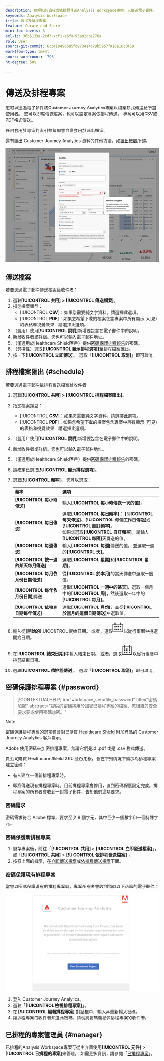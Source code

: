 ```yaml
---
description: 瞭解如何直接或依排程傳送Analysis Workspace專案，以傳送電子郵件。
keywords: Analysis Workspace
title: 傳送及排程專案
feature: Curate and Share
mini-toc-levels: 3
exl-id: 36b5133a-2cd3-4cf1-a6fa-93a02dba276a
role: User
source-git-commit: 6cbf18496585fc973414b79b5957f918a16c0459
workflow-type: tm+mt
source-wordcount: '793'
ht-degree: 50%

---
```


# 傳送及排程專案

您可以透過電子郵件將Customer Journey Analytics專案以檔案形式傳送給所選使用者。 您可以即席傳送檔案，也可以設定專案依排程傳送。 專案可以用CSV或PDF格式傳送。

任何套用於專案的索引標籤都會自動套用於匯出檔案。

還有匯出 Customer Journey Analytics 資料的其他方法，如[匯出概觀](/help/analysis-workspace/export/export-project-overview.md)所述。

![傳送檔案](assets/send-file.png)

## 傳送檔案

若要透過電子郵件傳送檔案給收件者：

1. 選取&#x200B;**[!UICONTROL 共用] > [!UICONTROL 傳送檔案]**。
1. 指定檔案類型：
   * [!UICONTROL **CSV**]：如果您需要純文字資料，請選擇此選項。
   * [!UICONTROL **PDF**]：如果您希望下載的檔案包含專案中所有顯示 (可見) 的表格和視覺效果，請選擇此選項。
1. （選用）使用&#x200B;**[!UICONTROL 說明]**&#x200B;新增要包含在電子郵件中的說明。
1. 新增收件者或群組。您也可以輸入電子郵件地址。
1. （僅適用於Healthcare Shield客戶）提供[密碼保護排程報告](#password-protect-a-new-scheduled-project)的密碼。
1. （選擇性）選取&#x200B;**[!UICONTROL 顯示排程選項]**&#x200B;至[排程檔案匯出](#schedule-file-export)。
1. 按一下&#x200B;**[!UICONTROL 立即傳送]**。 選取「**[!UICONTROL 取消]**」即可取消。


## 排程檔案匯出 {#schedule}

若要透過電子郵件依排程傳送檔案給收件者

1. 選取&#x200B;**[!UICONTROL 共用] > [!UICONTROL 排程檔案匯出]**。
1. 指定檔案類型：
   * [!UICONTROL **CSV**]：如果您需要純文字資料，請選擇此選項。
   * [!UICONTROL **PDF**]：如果您希望下載的檔案包含專案中所有顯示 (可見) 的表格和視覺效果，請選擇此選項。
1. （選用）使用&#x200B;**[!UICONTROL 說明]**&#x200B;新增要包含在電子郵件中的說明。
1. 新增收件者或群組。您也可以輸入電子郵件地址。
1. （僅適用於Healthcare Shield客戶）提供[密碼保護排程報告](#password-protect-a-new-scheduled-project)的密碼。
1. 請確定已選取&#x200B;**[!UICONTROL 顯示排程選項]**。
1. 選取&#x200B;**[!UICONTROL 頻率]**。 您可以選取：

   | 頻率 | 選項 |
   |---|---|
   | **[!UICONTROL 每小時傳送]** | 輸入&#x200B;**[!UICONTROL 每小時傳送一次的值]**。 |
   | **[!UICONTROL 每日傳送]** | 選取&#x200B;**[!UICONTROL 每日頻率]**： **[!UICONTROL 每天傳送]**、**[!UICONTROL 每個工作日傳送]**&#x200B;或&#x200B;**[!UICONTROL 自訂頻率]**。<br/>如果您選取&#x200B;**[!UICONTROL 自訂頻率]**，請輸入&#x200B;**[!UICONTROL 每隔]**&#x200B;天傳送的值。 |
   | **[!UICONTROL 每週傳送]** | 輸入&#x200B;**[!UICONTROL 每週]**&#x200B;傳送的值。 並選取一週的&#x200B;**[!UICONTROL 天]**。 |
   | **[!UICONTROL 按一週的某天每月傳送]** | 選取&#x200B;**[!UICONTROL 星期]**&#x200B;和&#x200B;**[!UICONTROL 星期]**。 |
   | **[!UICONTROL 每月依月份日期傳送]** | 從&#x200B;**[!UICONTROL 於本月]**&#x200B;的當天傳送中選取一個值。 |
   | **[!UICONTROL 每年依月份日期]**&#x200B;傳送 | 選取&#x200B;**[!UICONTROL 一週中的某天]**，選取一個月中的&#x200B;**[!UICONTROL 周]**，然後選取一年中的&#x200B;**[!UICONTROL 每月]**。 |
   | **[!UICONTROL 依特定日期每年傳送]** | 選取&#x200B;**[!UICONTROL 月份]**，並從&#x200B;**[!UICONTROL 於當月的這個日期傳送]**&#x200B;中選取值。 |

1. 輸入從&#x200B;]**開始的**[!UICONTROL &#x200B;開始日期。 或者，選取![行事曆](/help/assets/icons/Calendar.svg)以從行事曆中挑選開始日期。

1. 在&#x200B;**[!UICONTROL 結束日期]**&#x200B;中輸入結束日期。 或者，選取![行事曆](/help/assets/icons/Calendar.svg)以從行事曆中挑選結束日期。
1. 選取&#x200B;**[!UICONTROL 依排程傳送]**。 選取「**[!UICONTROL 取消]**」即可取消。


## 密碼保護排程專案 {#password}

<!-- markdownlint-disable MD034 -->

>[!CONTEXTUALHELP]
>id="workspace_sendfile_password"
>title="密碼加密"
>abstract="提供的密碼將用於加密已排程專案的檔案。您組織的安全要求要求使用密碼加密。"

<!-- markdownlint-enable MD034 -->


>[!NOTE]
>
>密碼保護排程專案的選項僅會對已購買 [Healthcare Shield](https://business.adobe.com/solutions/industries/healthcare.html) 附加產品的 Customer Journey Analytics 客戶顯示。

Adobe 使用密碼來加密排程專案，無論它們是以 .pdf 或是 .csv 格式傳送。

貴公司購買 Healthcare Shield SKU 並啟用後，會在下列情況下顯示為排程專案建立密碼：

* 有人建立一個新排程專案時。

* 即將傳送現有排程專案時。目前排程專案會停用，直到密碼保護設定完成。排程專案的所有者會收到一封電子郵件，告知他們這項要求。

### 密碼需求

密碼需求符合 Adobe 標準，要求至少 8 個字元，其中至少一個數字和一個特殊字元。

### 密碼保護新排程專案

1. 儲存專案後，前往「**[!UICONTROL 共用]** > **[!UICONTROL 立即發送檔案]**」，或「**[!UICONTROL 共用]** > **[!UICONTROL 依排程發送檔案]**」。
1. 按照上面的指示，在[立即傳送檔案](https://experienceleague.adobe.com/docs/analytics-platform/using/cja-workspace/curate-share/t-schedule-report.html?lang=zh-Hant#now)或[依排程傳送檔案](https://experienceleague.adobe.com/docs/analytics-platform/using/cja-workspace/curate-share/t-schedule-report.html?lang=zh-Hant#schedule)下面。

### 密碼保護現有排程專案

當您以密碼保護現有的排程專案時，專案所有者會收到類似以下內容的電子郵件：

![Customer Journey Analytics 電子郵件通知會顯示您的組織需要密碼加密。](assets/email-password.png)

1. 登入 Customer Journey Analytics。
1. 選取「**[!UICONTROL 檢視排程專案]**」。
1. 在 **[!UICONTROL 編輯排程專案]** 對話框中，輸入再重新輸入密碼。
1. 讓排程專案的收件者知道此密碼。請勿將密碼發給非排程專案的收件者。



## 已排程的專案管理員 {#manager}

已排程的Analysis Workspace專案可從主介面使用&#x200B;**[!UICONTROL 元件]** > **[!UICONTROL 已排程的專案]**&#x200B;來管理。 如需更多資訊，請參閱「[已排程專案](/help/components/scheduled-projects-manager.md)」。
